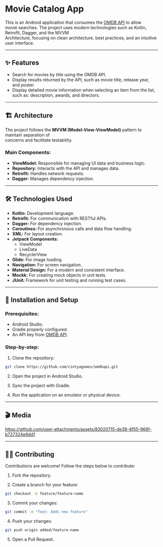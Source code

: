 # **Movie Catalog App**

This is an Android application that consumes the [OMDB API](https://www.omdbapi.com/) to allow  
movie searches. The project uses modern technologies such as Kotlin, Retrofit, Dagger, and the MVVM  
Architecture, focusing on clean architecture, best practices, and an intuitive user interface.

---

## ✨ **Features**

- Search for movies by title using the OMDB API.
- Display results returned by the API, such as movie title, release year, and poster.
- Display detailed movie information when selecting an item from the list, such as:
  description, awards, and directors.

---

## 🏗️ **Architecture**

The project follows the **MVVM (Model-View-ViewModel)** pattern to maintain separation of  
concerns and facilitate testability.

### Main Components:

- **ViewModel:** Responsible for managing UI data and business logic.
- **Repository:** Interacts with the API and manages data.
- **Retrofit:** Handles network requests.
- **Dagger:** Manages dependency injection.

---

## 🛠️ **Technologies Used**

- **Kotlin:** Development language.
- **Retrofit:** For communication with RESTful APIs.
- **Dagger:** For dependency injection.
- **Coroutines:** For asynchronous calls and data flow handling.
- **XML:** For layout creation.
- **Jetpack Components:**
    - ViewModel
    - LiveData
    - RecyclerView
- **Glide:** For image loading.
- **Navigation:** For screen navigation.
- **Material Design:** For a modern and consistent interface.
- **Mockk:** For creating mock objects in unit tests.
- **JUnit:** Framework for unit testing and running test cases.

---

## 🚀 **Installation and Setup**

### Prerequisites:

- Android Studio.
- Gradle properly configured.
- An API key from [OMDB API](https://www.omdbapi.com/apikey.aspx).

### Step-by-step:

1. Clone the repository:

```bash
git clone https://github.com/cintyagomes/omdbapi.git
```

2. Open the project in Android Studio.

3. Sync the project with Gradle.

4. Run the application on an emulator or physical device.
   
---

## 🎬 **Media**

https://github.com/user-attachments/assets/83020715-de38-4f55-966f-b727324e6dd1

---

## 🧑‍💻 **Contributing**

Contributions are welcome! Follow the steps below to contribute:

1. Fork the repository.

2. Create a branch for your feature:

```bash
git checkout -b feature/feature-name
```

3. Commit your changes:

```bash
git commit -m "feat: Adds new feature"
```

4. Push your changes:

```bash
git push origin added/feature-name
```

5. Open a Pull Request.
